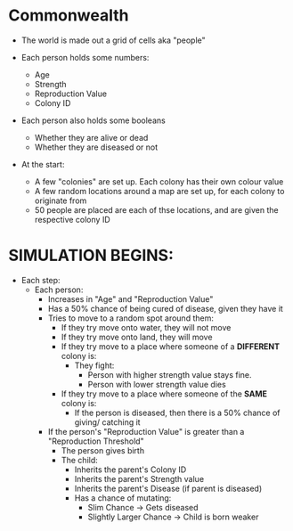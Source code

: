# Commonwealth

- The world is made out a grid of cells aka "people"
- Each person holds some numbers:
	- Age
	- Strength
	- Reproduction Value
	- Colony ID
- Each person also holds some booleans
	- Whether they are alive or dead
	- Whether they are diseased or not

- At the start:
	- A few "colonies" are set up. Each colony has their own colour value
	- A few random locations around a map are set up, for each colony to originate from
	- 50 people are placed are each of thse locations, and are given the respective colony ID


SIMULATION BEGINS:
==================

- Each step:
	- Each person:
		- Increases in "Age" and "Reproduction Value"
		- Has a 50% chance of being cured of disease, given they have it
		- Tries to move to a random spot around them:
			- If they try move onto water, they will not move
			- If they try move onto land, they will move
			- If they try move to a place where someone of a **DIFFERENT** colony is:
				- They fight:
					- Person with higher strength value stays fine.
					- Person with lower strength value dies
			- If they try move to a place where someone of the **SAME** colony is:
				- If the person is diseased, then there is a 50% chance of giving/ catching it
		- If the person's "Reproduction Value" is greater than a "Reproduction Threshold"
			- The person gives birth
			- The child:
				- Inherits the parent's Colony ID
				- Inherits the parent's Strength value
				- Inherits the parent's Disease (if parent is diseased)
				- Has a chance of mutating:
					- Slim Chance -> Gets diseased
					- Slightly Larger Chance -> Child is born weaker